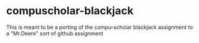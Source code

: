 # compuscholar-blackjack

This is meant to be a porting of the compu-scholar blackjack assignment to
a "Mr.Deere" sort of github assignment

